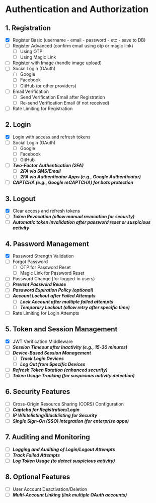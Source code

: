 # Authentication and Authorization
## 1. Registration
- [x] Register Basic (username - email - password - etc - save to DB)
- [ ] Register Advanced (confirm email using otp or magic link)
    - [ ] Using OTP
    - [ ] Using Magic Link
- [ ] Register with Image (handle image upload)
- [ ] Social Login (OAuth)
    - [ ] Google
    - [ ] Facebook
    - [ ] GitHub (or other providers)
- [ ] Email Verification
    - [ ] Send Verification Email after Registration
    - [ ] Re-send Verification Email (if not received)
- [ ] Rate Limiting for Registration
## 2. Login
- [x] Login with access and refresh tokens
- [ ] Social Login (OAuth)
    - [ ] Google
    - [ ] Facebook
    - [ ] GitHub
- [ ] ***Two-Factor Authentication (2FA)***
    - [ ] ***2FA via SMS/Email***
    - [ ] ***2FA via Authenticator Apps (e.g., Google Authenticator)***
- [ ] ***CAPTCHA (e.g., Google reCAPTCHA) for bots protection***
## 3. Logout
- [x] Clear access and refresh tokens
- [ ] ***Token Revocation (allow manual revocation for security)***
- [ ] ***Automatic token invalidation after password reset or suspicious activity***
## 4. Password Management
- [x] Password Strength Validation
- [ ] Forgot Password
    - [ ] OTP for Password Reset
    - [ ] Magic Link for Password Reset
- [ ] Password Change (for logged-in users)
- [ ] ***Prevent Password Reuse***
- [ ] ***Password Expiration Policy (optional)***
- [ ] ***Account Lockout after Failed Attempts***
    - [ ] ***Lock Account after multiple failed attempts***
    - [ ] ***Temporary Lockout (allow retry after specific time)***
- [ ] Rate Limiting for Login Attempts
## 5. Token and Session Management
- [x] JWT Verification Middleware
- [ ] ***Session Timeout after Inactivity (e.g., 15-30 minutes)***
- [ ] ***Device-Based Session Management***
    - [ ] ***Track Login Devices***
    - [ ] ***Log Out from Specific Devices***
- [ ] ***Refresh Token Rotation (enhanced security)***
- [ ] ***Token Usage Tracking (for suspicious activity detection)***
## 6. Security Features
- [ ] Cross-Origin Resource Sharing (CORS) Configuration
- [ ] ***Captcha for Registration/Login***
- [ ] ***IP Whitelisting/Blacklisting for Security***
- [ ] ***Single Sign-On (SSO) Integration (for enterprise apps)***
## 7. Auditing and Monitoring
- [ ] ***Logging and Auditing of Login/Logout Attempts***
- [ ] ***Track Failed Attempts***
- [ ] ***Log Token Usage (to detect suspicious activity)***
## 8. Optional Features
- [ ] User Account Deactivation/Deletion
- [ ] ***Multi-Account Linking (link multiple OAuth accounts)***
